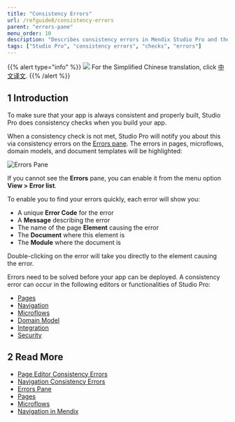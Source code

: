 ```yaml
---
title: "Consistency Errors"
url: /refguide8/consistency-errors
parent: "errors-pane"
menu_order: 10
description: "Describes consistency errors in Mendix Studio Pro and the way to fix them."
tags: ["Studio Pro", "consistency errors", "checks", "errors"]
---
```


{{% alert type="info" %}}
<img src="attachments/chinese-translation/china.png" style="display: inline-block; margin: 0" /> For the Simplified Chinese translation, click [中文译文](https://cdn.mendix.tencent-cloud.com/documentation/refguide8/consistency-errors.pdf).
{{% /alert %}}

## 1 Introduction 

To make sure that your app is always consistent and properly built, Studio Pro does consistency checks when you build your app. 

When a consistency check is not met, Studio Pro will notify you about this via consistency errors on the [Errors pane](errors-pane). The errors in pages, microflows, domain models, and document templates will be highlighted:

![Errors Pane](/attachments/refguide8/modeling/menus/view-menu/errors-pane/consistency-errors/errors-pane.png)

If you cannot see the **Errors** pane, you can enable it from the menu option **View > Error list**.

To enable you to find your errors quickly, each error will show you:

* A unique **Error Code** for the error
* A **Message** describing the error
* The name of the page **Element** causing the error
* The **Document** where this element is
* The **Module** where the document is

Double-clicking on the error will take you directly to the element causing the error.

Errors need to be solved before your app can be deployed. A consistency error can occur in the following editors or functionalities of Studio Pro:

* [Pages](consistency-errors-pages) 
* [Navigation](consistency-errors-navigation) 
* [Microflows](microflows)
* [Domain Model](domain-model)
* [Integration](integration)
* [Security](security)

##  2 Read More

* [Page Editor Consistency Errors](consistency-errors-pages)
* [Navigation Consistency Errors](consistency-errors-navigation)
* [Errors Pane](errors-pane)
* [Pages](pages)
* [Microflows](microflows) 
* [Navigation in Mendix](navigation)
